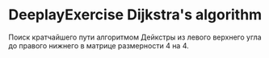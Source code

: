 # DeeplayExercise Dijkstra's algorithm
Поиск кратчайшего пути алгоритмом Дейкстры из левого верхнего угла до правого нижнего в матрице размерности 4 на 4. 
